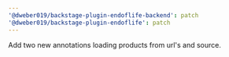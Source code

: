 ```yaml
---
'@dweber019/backstage-plugin-endoflife-backend': patch
'@dweber019/backstage-plugin-endoflife': patch
---
```


Add two new annotations loading products from url's and source.
